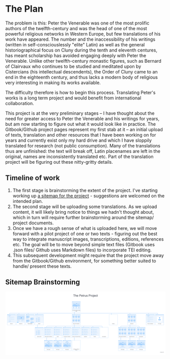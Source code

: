 # The Plan

The problem is this: Peter the Venerable was one of the most prolific authors of the twelfth-century and was the head of one of the most powerful religious networks in Western Europe, but few translations of his work have appeared. The number and the inaccessibility of his writings \(written in self-consciouslessly "elite" Latin\) as well as the general historiographical focus on Cluny during the tenth and eleventh centures, has meant scholarship has avoided engaging deeply with Peter the Venerable. Unlike other twelfth-century monastic figures, such as Bernard of Clairvaux who continues to be studied and meditated upon by Cistercians \(his intellectual descendents\), the Order of Cluny came to an end in the eighteenth century, and thus lacks a modern body of religious very interesting in making its works available. 

The difficulty therefore is how to begin this process. Translating Peter's works is a long term project and would benefit from international collaboration. 

This project is at the very preliminary stages – I have thought about the need for greater access to Peter the Venerable and his writings for years, but am now starting to figure out what it would look like in practice. The Gitbook/Github project pages represent my first stab at it – an initial upload of texts, translation and other resources that I have been working on for years and currently exist only my hard drive and which I have sloppily translated for research \(not public consumption\). Many of the translations thus are unfinished: the text will break off, Latin placenames are left in the original, names are inconsistently translated etc. Part of the translation project will be figuring out these nitty-gritty details.  

## Timeline of work

1. The first stage is brainstorming the extent of the project. I've starting working up [a sitemap for the project](https://app.flowmapp.com/projects/61880/sitemap/) - suggestions are welcomed on the intended plan. 
2. The second stage will be uploading some translations. As we upload content, it will likely bring notice to things we hadn't thought about, which in turn will require further brainstorming around the sitemap/ project documents. 
3. Once we have a rough sense of what is uploaded here, we will move forward with a pilot project of one or two texts - figuring out the best way to integrate manuscript images, transcriptions, editions, references etc. The goal will be to move beyond simple text files \(Gitbook uses .json files/ Github uses Markdown files\) to incorporate TEI editing.
4. This subsequent development might require that the project move away from the Gitbook/Github environment, for something better suited to handle/ present these texts. 

## Sitemap Brainstorming

![Future plans for the Petrus Project](.gitbook/assets/export.png)



